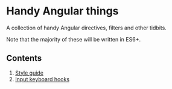 # Handy Angular things

A collection of handy Angular directives, filters and other tidbits.

Note that the majority of these will be written in ES6+.

## Contents

1. [Style guide](style-guide.md)
1. [Input keyboard hooks](input-keyboard-hooks.md)


